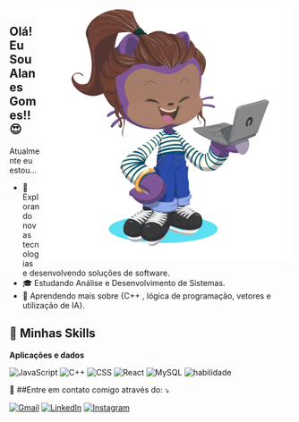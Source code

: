 <img src=".\Octacat-Alanes.png" alt="" min-width="400px" max-width="450px" width="450px" align="right">

  ## Olá! Eu Sou Alanes Gomes!!😍

Atualmente eu estou... 

- 🤔 Explorando novas tecnologias e desenvolvendo soluções de software.
- 🎓 Estudando Análise e Desenvolvimento de Sistemas.
- 🌱 Aprendendo mais sobre {C++ , lógica de programação, vetores e utilização de IA}.

##   💭 Minhas Skills

**Aplicações e dados**

![JavaScript](https://img.shields.io/badge/-JavaScript-333333?style=flat&logo=javascript)
![C++](https://img.shields.io/badge/-C++-333333?style=flat&logo=C%2B%2B&logoColor=00599C)
![CSS](https://img.shields.io/badge/-CSS-333333?style=flat&logo=CSS3&logoColor=1572B6)
![React](https://img.shields.io/badge/-React-333333?style=flat&logo=react)
![MySQL](https://img.shields.io/badge/-MySQL-333333?style=flat&logo=mysql)
![habilidade](https://img.shields.io/badge/Python-3776AB?style=for-the-badge&logo=python&logoColor=white)


<p align="left">
  💌 ##Entre em contato comigo através do: ⤵️
</p>

<p align="left">
  <a href="mailto:alanesGsilva@gmail.com" title="Gmail">
  <img src="https://img.shields.io/badge/-Gmail-FF0000?style=flat-square&labelColor=FF0000&logo=gmail&logoColor=white&link=LINK-DO-SEU-GMAIL" alt="Gmail"/></a>
  <a href="https://www.linkedin.com/in/alanesgomes/" title="LinkedIn">
  <img src="https://img.shields.io/badge/-Linkedin-0e76a8?style=flat-square&logo=Linkedin&logoColor=white&link=LINK-DO-SEU-LINKEDIN" alt="LinkedIn"/></a>
 <a href="https://www.instagram.com/alanesgomess/" title="Instagram">
  <img src="https://img.shields.io/badge/Instagram-E4405F?style=for-the-badge&logo=instagram&logoColor=white" alt="Instagram"/></a>








